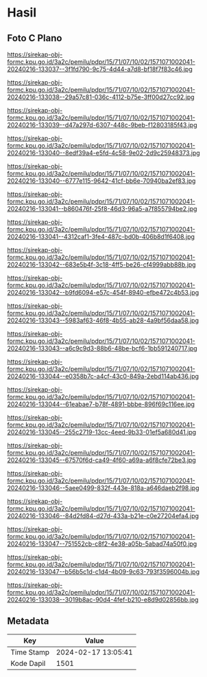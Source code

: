 # Hasil

## Foto C Plano

https://sirekap-obj-formc.kpu.go.id/3a2c/pemilu/pdpr/15/71/07/10/02/1571071002041-20240216-133037--3f1fd790-9c75-4d44-a7d8-bf18f7f83c46.jpg

https://sirekap-obj-formc.kpu.go.id/3a2c/pemilu/pdpr/15/71/07/10/02/1571071002041-20240216-133038--29a57c81-036c-4112-b75e-3ff00d27cc92.jpg

https://sirekap-obj-formc.kpu.go.id/3a2c/pemilu/pdpr/15/71/07/10/02/1571071002041-20240216-133039--d47a297d-6307-448c-9beb-f12803185f43.jpg

https://sirekap-obj-formc.kpu.go.id/3a2c/pemilu/pdpr/15/71/07/10/02/1571071002041-20240216-133040--8edf39a4-e5fd-4c58-9e02-2d9c25948373.jpg

https://sirekap-obj-formc.kpu.go.id/3a2c/pemilu/pdpr/15/71/07/10/02/1571071002041-20240216-133040--6777e115-9642-41cf-bb6e-70940ba2ef83.jpg

https://sirekap-obj-formc.kpu.go.id/3a2c/pemilu/pdpr/15/71/07/10/02/1571071002041-20240216-133041--b860476f-25f8-46d3-96a5-a7f855794be2.jpg

https://sirekap-obj-formc.kpu.go.id/3a2c/pemilu/pdpr/15/71/07/10/02/1571071002041-20240216-133041--4312caf1-3fe4-487c-bd0b-406b8d1f6408.jpg

https://sirekap-obj-formc.kpu.go.id/3a2c/pemilu/pdpr/15/71/07/10/02/1571071002041-20240216-133042--683e5b4f-3c18-4ff5-be26-cf4999abb88b.jpg

https://sirekap-obj-formc.kpu.go.id/3a2c/pemilu/pdpr/15/71/07/10/02/1571071002041-20240216-133042--b9fd6094-e57c-454f-8940-efbe472c4b53.jpg

https://sirekap-obj-formc.kpu.go.id/3a2c/pemilu/pdpr/15/71/07/10/02/1571071002041-20240216-133043--5983af63-46f8-4b55-ab28-4a9bf56daa58.jpg

https://sirekap-obj-formc.kpu.go.id/3a2c/pemilu/pdpr/15/71/07/10/02/1571071002041-20240216-133043--a6c9c9d3-88b6-48be-bcf6-1bb591240717.jpg

https://sirekap-obj-formc.kpu.go.id/3a2c/pemilu/pdpr/15/71/07/10/02/1571071002041-20240216-133044--e0358b7c-a4cf-43c0-849a-2ebd114ab436.jpg

https://sirekap-obj-formc.kpu.go.id/3a2c/pemilu/pdpr/15/71/07/10/02/1571071002041-20240216-133044--61eabae7-b78f-4891-bbbe-896f69c116ee.jpg

https://sirekap-obj-formc.kpu.go.id/3a2c/pemilu/pdpr/15/71/07/10/02/1571071002041-20240216-133045--255c2719-13cc-4eed-9b33-01ef5a680d41.jpg

https://sirekap-obj-formc.kpu.go.id/3a2c/pemilu/pdpr/15/71/07/10/02/1571071002041-20240216-133045--67570f6d-ca49-4f60-a69a-a6f8cfe72be3.jpg

https://sirekap-obj-formc.kpu.go.id/3a2c/pemilu/pdpr/15/71/07/10/02/1571071002041-20240216-133046--5aee0499-832f-443e-818a-a646daeb2f98.jpg

https://sirekap-obj-formc.kpu.go.id/3a2c/pemilu/pdpr/15/71/07/10/02/1571071002041-20240216-133046--84d2fd84-d27d-433a-b21e-c0e27204efa4.jpg

https://sirekap-obj-formc.kpu.go.id/3a2c/pemilu/pdpr/15/71/07/10/02/1571071002041-20240216-133047--751552cb-c8f2-4e38-a05b-5abad74a50f0.jpg

https://sirekap-obj-formc.kpu.go.id/3a2c/pemilu/pdpr/15/71/07/10/02/1571071002041-20240216-133047--b56b5c1d-c1d4-4b09-9c63-793f3596004b.jpg

https://sirekap-obj-formc.kpu.go.id/3a2c/pemilu/pdpr/15/71/07/10/02/1571071002041-20240216-133038--3019b8ac-90d4-4fef-b210-e8d9d02856bb.jpg


## Metadata

| Key        | Value               |
| ---------- | ------------------- |
| Time Stamp | 2024-02-17 13:05:41 |
| Kode Dapil | 1501                |



